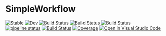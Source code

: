 # SimpleWorkflow

[![Stable](https://img.shields.io/badge/docs-stable-blue.svg)](https://MineralsCloud.github.io/SimpleWorkflow.jl/stable)
[![Dev](https://img.shields.io/badge/docs-dev-blue.svg)](https://MineralsCloud.github.io/SimpleWorkflow.jl/dev)
[![Build Status](https://github.com/MineralsCloud/SimpleWorkflow.jl/workflows/CI/badge.svg)](https://github.com/MineralsCloud/SimpleWorkflow.jl/actions)
[![Build Status](https://ci.appveyor.com/api/projects/status/github/MineralsCloud/SimpleWorkflow.jl?svg=true)](https://ci.appveyor.com/project/singularitti/SimpleWorkflow-jl)
[![Build Status](https://cloud.drone.io/api/badges/MineralsCloud/SimpleWorkflow.jl/status.svg)](https://cloud.drone.io/MineralsCloud/SimpleWorkflow.jl)
[![pipeline status](https://gitlab.com/singularitti/SimpleWorkflow.jl/badges/master/pipeline.svg)](https://gitlab.com/singularitti/SimpleWorkflow.jl/-/pipelines)
[![Build Status](https://api.cirrus-ci.com/github/MineralsCloud/SimpleWorkflow.jl.svg)](https://cirrus-ci.com/github/MineralsCloud/SimpleWorkflow.jl)
[![Coverage](https://codecov.io/gh/MineralsCloud/SimpleWorkflow.jl/branch/master/graph/badge.svg)](https://codecov.io/gh/MineralsCloud/SimpleWorkflow.jl)
[![Open in Visual Studio Code](https://open.vscode.dev/badges/open-in-vscode.svg)](https://open.vscode.dev/organization/repository)
